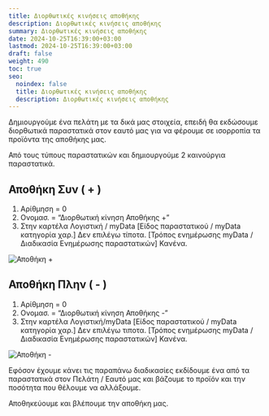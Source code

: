 ```yaml
---
title: Διορθωτικές κινήσεις αποθήκης
description: Διορθωτικές κινήσεις αποθήκης
summary: Διορθωτικές κινήσεις αποθήκης
date: 2024-10-25T16:39:00+03:00
lastmod: 2024-10-25T16:39:00+03:00
draft: false
weight: 490
toc: true
seo:
  noindex: false
  title: Διορθωτικές κινήσεις αποθήκης
  description: Διορθωτικές κινήσεις αποθήκης
---
```

Δημιουργούμε ένα πελάτη με τα δικά μας στοιχεία, επειδή  θα εκδώσουμε διορθωτικά παραστατικά στον εαυτό μας για να φέρουμε σε ισορροπία τα προϊόντα της αποθήκης μας.

Από τους τύπους παραστατικών και δημιουργούμε 2 καινούργια παραστατικά.

## Αποθήκη Συν ( + )

1. Αρίθμηση = 0
2. Ονομασ. = “Διορθωτική κίνηση Αποθήκης +”
3. Στην καρτέλα Λογιστική / myData \[Είδος παραστατικού / myData κατηγορία χαρ.] Δεν επιλέγω τίποτα. \[Τρόπος ενημέρωσης myData / Διαδικασία Ενημέρωσης παραστατικών] Κανένα.

![Αποθήκη +](/images/parastatika-apothiki-01.jpg "Αποθήκη +")

## Αποθήκη Πλην ( - )

1. Αρίθμηση = 0
2. Ονομασ. = “Διορθωτική κίνηση Αποθήκης -”
3. Στην καρτέλα Λογιστική/myData \[Είδος παραστατικού / myData κατηγορία χαρ.] Δεν επιλέγω τιποτα. \[Τρόπος ενημέρωσης myData / Διαδικασία Ενημέρωσης παραστατικών] Κανένα.

![Αποθήκη -](/images/parastatika-apothiki-02.jpg "Αποθήκη -")

Εφόσον έχουμε κάνει τις παραπάνω διαδικασίες εκδίδουμε ένα από τα παραστατικά στον Πελάτη / Εαυτό μας και βάζουμε το προϊόν και την ποσότητα που θέλουμε να αλλάξουμε.

Αποθηκεύουμε και βλέπουμε την αποθήκη μας.
